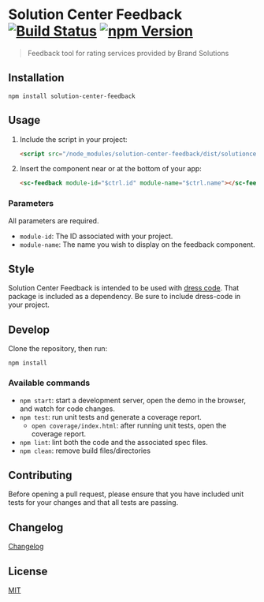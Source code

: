 # Solution Center Feedback [![Build Status](https://travis-ci.org/zalando-incubator/solution-center-feedback.svg?branch=master)](https://travis-ci.org/zalando-incubator/solution-center-feedback) [![npm Version](https://img.shields.io/npm/v/solution-center-feedback.svg)](https://www.npmjs.com/package/solution-center-feedback)

> Feedback tool for rating services provided by Brand Solutions

## Installation

```shell
npm install solution-center-feedback
```

## Usage

1. Include the script in your project:

    ```html
    <script src="/node_modules/solution-center-feedback/dist/solutioncenter.feedback.js"></script>
    ```
    
2. Insert the component near or at the bottom of your app:

    ```html
    <sc-feedback module-id="$ctrl.id" module-name="$ctrl.name"></sc-feedback>
    ```

### Parameters

All parameters are required.

  * `module-id`: The ID associated with your project.
  * `module-name`: The name you wish to display on the feedback component.

## Style

Solution Center Feedback is intended to be used with [dress code](https://github.com/zalando/dress-code). That package is included as a dependency.
Be sure to include dress-code in your project.
	 
## Develop

Clone the repository, then run:

```shell
npm install
```

### Available commands

* `npm start`: start a development server, open the demo in the browser, and watch for code changes.
* `npm test`: run unit tests and generate a coverage report.
  * `open coverage/index.html`: after running unit tests, open the coverage report.
* `npm lint`: lint both the code and the associated spec files.
* `npm clean`: remove build files/directories

## Contributing

Before opening a pull request, please ensure that you have included unit tests for your changes
and that all tests are passing.

## Changelog
[Changelog](CHANGELOG.md)

## License

[MIT](LICENSE)
